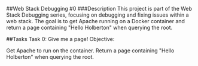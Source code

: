##Web Stack Debugging #0
###Description
This project is part of the Web Stack Debugging series, focusing on debugging and fixing issues within a web stack. The goal is to get Apache running on a Docker container and return a page containing "Hello Holberton" when querying the root.

##Tasks
Task 0: Give me a page!
Objective:

Get Apache to run on the container.
Return a page containing "Hello Holberton" when querying the root.
